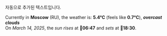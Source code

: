 
자동으로 추가된 텍스트입니다.

<!--START_SECTION:weather:moscow-->
Currently in **Moscow** (RU), the weather is: **5.4°C** (feels like **0.7°C**), ***overcast clouds***<br/>
On *March 14, 2025*, the *sun rises* at 🌅**06:47** and *sets* at 🌇**18:30**.
<!--END_SECTION:weather-->
